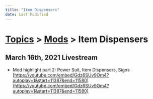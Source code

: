 ```yaml
---
title: "Item Dispensers"
date: Last Modified
---
```

# [Topics](../../topics.md) > [Mods](../../topics/mods.md) > Item Dispensers

## March 16th, 2021 Livestream
* Mod highlight part 2: Power Suit, Item Dispensers, Signs [https://youtube.com/embed/Gdz6SUv9Om4?autoplay=1&start=11387&end=11580](https://youtube.com/embed/Gdz6SUv9Om4?autoplay=1&start=11387&end=11580)
